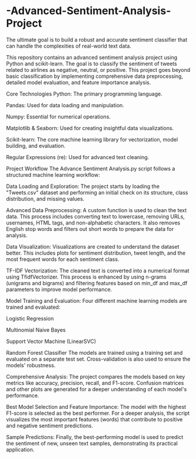 # -Advanced-Sentiment-Analysis-Project
The ultimate goal is to build a robust and accurate sentiment classifier that can handle the complexities of real-world text data.


This repository contains an advanced sentiment analysis project using Python and scikit-learn. The goal is to classify the sentiment of tweets related to airlines as negative, neutral, or positive. This project goes beyond basic classification by implementing comprehensive data preprocessing, detailed model evaluation, and feature importance analysis.

Core Technologies
Python: The primary programming language.

Pandas: Used for data loading and manipulation.

Numpy: Essential for numerical operations.

Matplotlib & Seaborn: Used for creating insightful data visualizations.

Scikit-learn: The core machine learning library for vectorization, model building, and evaluation.

Regular Expressions (re): Used for advanced text cleaning.

Project Workflow
The Advance Sentiment Analysis.py script follows a structured machine learning workflow:

Data Loading and Exploration: The project starts by loading the "Tweets.csv" dataset and performing an initial check on its structure, class distribution, and missing values.

Advanced Data Preprocessing: A custom function is used to clean the text data. This process includes converting text to lowercase, removing URLs, usernames, HTML tags, and non-alphabetic characters. It also removes English stop words and filters out short words to prepare the data for analysis.

Data Visualization: Visualizations are created to understand the dataset better. This includes plots for sentiment distribution, tweet length, and the most frequent words for each sentiment class.

TF-IDF Vectorization: The cleaned text is converted into a numerical format using TfidfVectorizer. This process is enhanced by using n-grams (unigrams and bigrams) and filtering features based on min_df and max_df parameters to improve model performance.

Model Training and Evaluation: Four different machine learning models are trained and evaluated:

Logistic Regression

Multinomial Naive Bayes

Support Vector Machine (LinearSVC)

Random Forest Classifier
The models are trained using a training set and evaluated on a separate test set. Cross-validation is also used to ensure the models' robustness.

Comprehensive Analysis: The project compares the models based on key metrics like accuracy, precision, recall, and F1-score. Confusion matrices and other plots are generated for a deeper understanding of each model's performance.

Best Model Selection and Feature Importance: The model with the highest F1-score is selected as the best performer. For a deeper analysis, the script visualizes the most important features (words) that contribute to positive and negative sentiment predictions.

Sample Predictions: Finally, the best-performing model is used to predict the sentiment of new, unseen text samples, demonstrating its practical application.
